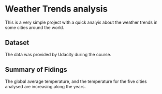 # Weather Trends analysis

This is a very simple project with a quick analyis about the weather trends in some cities around the world.


## Dataset

The data was provided by Udacity during the course.

## Summary of Fidings

The global average temperature, and the temperature for the five cities analysed are increasing along the years.
